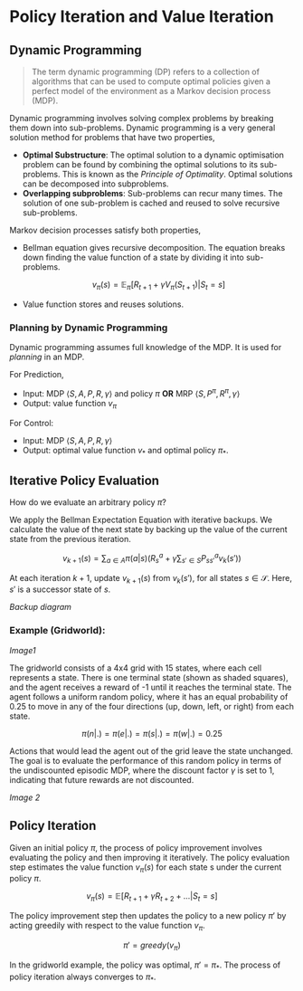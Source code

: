 # Policy Iteration and Value Iteration

## Dynamic Programming

> The term dynamic programming (DP) refers to a collection of algorithms that can be used to compute optimal policies given a perfect model of the environment as a Markov decision process (MDP).

Dynamic programming involves solving complex problems by breaking them down into sub-problems. Dynamic programming is a very general solution method for problems that have two properties,

- **Optimal Substructure**: The optimal solution to a dynamic optimisation problem can be found by combining the optimal solutions to its sub-problems. This is known as the _Principle of Optimality_. Optimal solutions can be decomposed into subproblems.
- **Overlapping subproblems**: Sub-problems can recur many times. The solution of one sub-problem is cached and reused to solve recursive sub-problems.

Markov decision processes satisfy both properties,

- Bellman equation gives recursive decomposition. The equation breaks down finding the value function of a state by dividing it into sub-problems.
  ```math
  v_\pi(s) = \mathbb{E}_\pi [R_{t+1} + \gamma V_\pi(S_{t+1}) | S_t = s]
  ```
- Value function stores and reuses solutions.

### Planning by Dynamic Programming

Dynamic programming assumes full knowledge of the MDP. It is used for _planning_ in an MDP.

For Prediction,
- Input: MDP $\langle S, A, \textit{P}, R, \gamma \rangle$ and policy $\pi$ **OR** MRP $\langle S, \textit{P}^{\pi}, R^{\pi}, \gamma \rangle$
- Output: value function $v_\pi$

For Control:
- Input: MDP $\langle S, A, \textit{P}, R, \gamma \rangle$
- Output: optimal value function $v_{\ast}$ and optimal policy $\pi_{\ast}$.

## Iterative Policy Evaluation

How do we evaluate an arbitrary policy $\pi$?

We apply the Bellman Expectation Equation with iterative backups. We calculate the value of the next state by backing up the value of the current state from the previous iteration.
```math
v_{k+1}(s) = \sum_{a \in A} \pi(a|s) \left( R_{s}^a + \gamma \sum_{s' \in S} P_{ss'}^{a} v_k(s') \right)
```
At each iteration $k + 1$, update $v_{k + 1}(s)$ from $v_{k}(s')$, for all states $s \in \mathcal{S}$. Here, $s'$ is a successor state of $s$.

_Backup diagram_

### Example (Gridworld):

_Image1_

The gridworld consists of a 4x4 grid with 15 states, where each cell represents a state. There is one terminal state (shown as shaded squares), and the agent receives a reward of -1 until it reaches the terminal state. The agent follows a uniform random policy, where it has an equal probability of 0.25 to move in any of the four directions (up, down, left, or right) from each state. 
```math
\pi(n|.) = \pi(e|.) = \pi(s|.) = \pi(w|.) = 0.25
```
Actions that would lead the agent out of the grid leave the state unchanged. The goal is to evaluate the performance of this random policy in terms of the undiscounted episodic MDP, where the discount factor $\gamma$ is set to 1, indicating that future rewards are not discounted.

_Image 2_

## Policy Iteration

Given an initial policy $\pi$, the process of policy improvement involves evaluating the policy and then improving it iteratively. The policy evaluation step estimates the value function $v_{\pi}(s)$ for each state s under the current policy $\pi$.
```math
v_{\pi}(s) = \mathbb{E}[R_{t+1} + \gamma R_{t+2} + ... | S_t = s]
```

The policy improvement step then updates the policy to a new policy $\pi'$ by acting greedily with respect to the value function $v_{\pi}$. 
```math
\pi' = greedy(v_{\pi})
```

In the gridworld example, the policy was optimal, $\pi' = \pi_{\ast}$. The process of policy iteration always converges to $\pi_{\ast}$.

